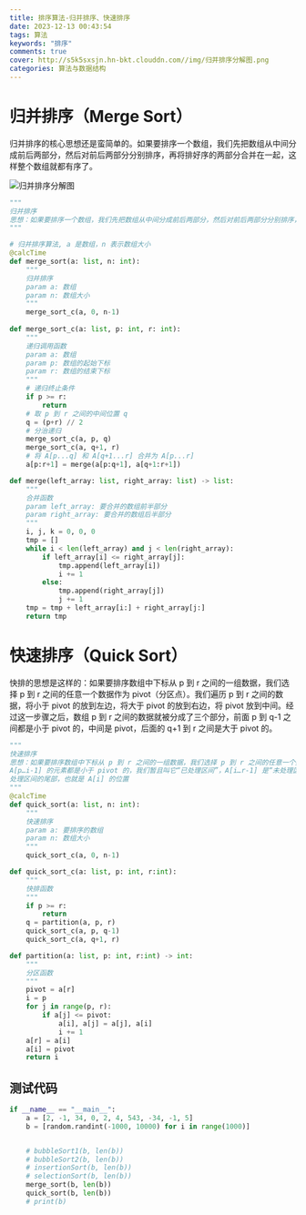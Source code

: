 ```yaml
---
title: 排序算法-归并排序、快速排序
date: 2023-12-13 00:43:54
tags: 算法
keywords: "排序"
comments: true
cover: http://s5k5sxsjn.hn-bkt.clouddn.com//img/归并排序分解图.png
categories: 算法与数据结构
---
```


# 归并排序（Merge Sort）

归并排序的核心思想还是蛮简单的。如果要排序一个数组，我们先把数组从中间分成前后两部分，然后对前后两部分分别排序，再将排好序的两部分合并在一起，这样整个数组就都有序了。

![归并排序分解图](https://ezailkmth.oss-cn-shenzhen.aliyuncs.com/%E5%BD%92%E5%B9%B6%E6%8E%92%E5%BA%8F%E5%88%86%E8%A7%A3%E5%9B%BE.png)

```python
"""
归并排序
思想：如果要排序一个数组，我们先把数组从中间分成前后两部分，然后对前后两部分分别排序，再将排好序的两部分合并在一起，这样整个数组就都有序了。
"""

# 归并排序算法, a 是数组，n 表示数组大小
@calcTime
def merge_sort(a: list, n: int):
    """
    归并排序
    param a: 数组
    param n: 数组大小
    """
    merge_sort_c(a, 0, n-1)
 
def merge_sort_c(a: list, p: int, r: int):
    """
    递归调用函数
    param a: 数组
    param p: 数组的起始下标
    param r: 数组的结束下标
    """
    # 递归终止条件
    if p >= r:
        return 
    # 取 p 到 r 之间的中间位置 q
    q = (p+r) // 2
    # 分治递归
    merge_sort_c(a, p, q)
    merge_sort_c(a, q+1, r)
    # 将 A[p...q] 和 A[q+1...r] 合并为 A[p...r]
    a[p:r+1] = merge(a[p:q+1], a[q+1:r+1])

def merge(left_array: list, right_array: list) -> list:
    """
    合并函数
    param left_array: 要合并的数组前半部分
    param right_array: 要合并的数组后半部分
    """
    i, j, k = 0, 0, 0
    tmp = []
    while i < len(left_array) and j < len(right_array):
        if left_array[i] <= right_array[j]:
            tmp.append(left_array[i])
            i += 1
        else:
            tmp.append(right_array[j])
            j += 1
    tmp = tmp + left_array[i:] + right_array[j:]
    return tmp

```



# 快速排序（Quick Sort）

快排的思想是这样的：如果要排序数组中下标从 p 到 r 之间的一组数据，我们选择 p 到 r 之间的任意一个数据作为 pivot（分区点）。我们遍历 p 到 r 之间的数据，将小于 pivot 的放到左边，将大于 pivot 的放到右边，将 pivot 放到中间。经过这一步骤之后，数组 p 到 r 之间的数据就被分成了三个部分，前面 p 到 q-1 之间都是小于 pivot 的，中间是 pivot，后面的 q+1 到 r 之间是大于 pivot 的。

```python
"""
快速排序
思想：如果要排序数组中下标从 p 到 r 之间的一组数据，我们选择 p 到 r 之间的任意一个数据作为 pivot（分区点），一般可选择数组的最后一个元素作为pivot，我们通过游标 i 把 A[p…r-1] 分成两部分。
A[p…i-1] 的元素都是小于 pivot 的，我们暂且叫它“已处理区间”，A[i…r-1] 是“未处理区间”。我们每次都从未处理的区间 A[i…r-1] 中取一个元素 A[j]，与 pivot 对比，如果小于 pivot，则将其加入到已
处理区间的尾部，也就是 A[i] 的位置
"""
@calcTime
def quick_sort(a: list, n: int):
    """
    快速排序
    param a: 要排序的数组
    param n: 数组大小
    """
    quick_sort_c(a, 0, n-1)

def quick_sort_c(a: list, p: int, r:int):
    """
    快排函数
    """
    if p >= r:
        return
    q = partition(a, p, r)
    quick_sort_c(a, p, q-1)
    quick_sort_c(a, q+1, r)

def partition(a: list, p: int, r:int) -> int:
    """
    分区函数
    """
    pivot = a[r]
    i = p
    for j in range(p, r):
        if a[j] <= pivot:
            a[i], a[j] = a[j], a[i]
            i += 1
    a[r] = a[i]
    a[i] = pivot
    return i

```

## 测试代码

```python
if __name__ == "__main__":
    a = [2, -1, 34, 0, 2, 4, 543, -34, -1, 5]
    b = [random.randint(-1000, 10000) for i in range(1000)]


    # bubbleSort1(b, len(b))
    # bubbleSort2(b, len(b))
    # insertionSort(b, len(b))
    # selectionSort(b, len(b))
    merge_sort(b, len(b))
    quick_sort(b, len(b))
    # print(b)
```

